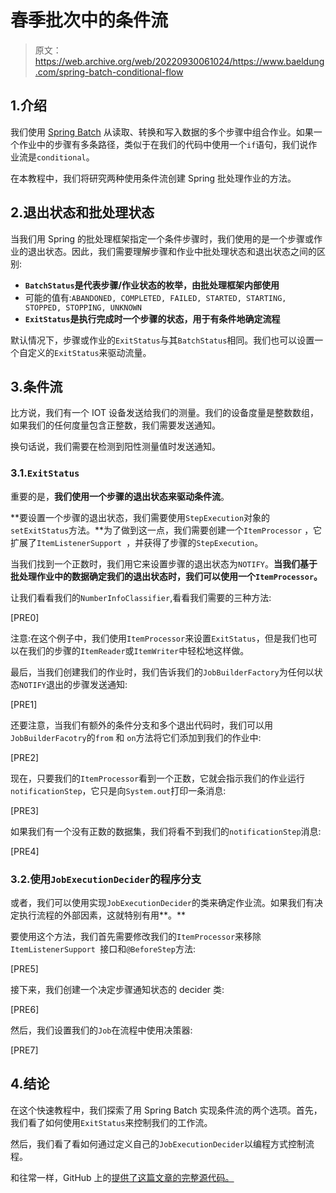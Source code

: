 # 春季批次中的条件流

> 原文：<https://web.archive.org/web/20220930061024/https://www.baeldung.com/spring-batch-conditional-flow>

## 1.介绍

我们使用 [Spring Batch](/web/20220628090616/https://www.baeldung.com/introduction-to-spring-batch) 从读取、转换和写入数据的多个步骤中组合作业。如果一个作业中的步骤有多条路径，类似于在我们的代码中使用一个`if`语句，我们说作业流是`conditional`。

在本教程中，我们将研究两种使用条件流创建 Spring 批处理作业的方法。

## 2.退出状态和批处理状态

当我们用 Spring 的批处理框架指定一个条件步骤时，我们使用的是一个步骤或作业的退出状态。因此，我们需要理解步骤和作业中批处理状态和退出状态之间的区别:

*   **`BatchStatus`是代表步骤/作业状态的枚举，由批处理框架内部使用**
*   可能的值有:`ABANDONED, COMPLETED, FAILED, STARTED, STARTING, STOPPED, STOPPING, UNKNOWN`
*   **`ExitStatus`是执行完成时一个步骤的状态，用于有条件地确定流程**

默认情况下，步骤或作业的`ExitStatus`与其`BatchStatus`相同。我们也可以设置一个自定义的`ExitStatus`来驱动流量。

## 3.条件流

比方说，我们有一个 IOT 设备发送给我们的测量。我们的设备度量是整数数组，如果我们的任何度量包含正整数，我们需要发送通知。

换句话说，我们需要在检测到阳性测量值时发送通知。

### 3.1.`ExitStatus`

重要的是，**我们使用一个步骤的退出状态来驱动条件流**。

**要设置一个步骤的退出状态，我们需要使用`StepExecution`对象的`setExitStatus`方法。**为了做到这一点，我们需要创建一个`ItemProcessor` ，它扩展了`ItemListenerSupport `，并获得了步骤的`StepExecution`。

当我们找到一个正数时，我们用它来设置步骤的退出状态为`NOTIFY`。**当我们基于批处理作业中的数据确定我们的退出状态时，我们可以使用一个`ItemProcessor`。**

让我们看看我们的`NumberInfoClassifier`,看看我们需要的三种方法:

[PRE0]

注意:在这个例子中，我们使用`ItemProcessor`来设置`ExitStatus`，但是我们也可以在我们的步骤的`ItemReader`或`ItemWriter`中轻松地这样做。

最后，当我们创建我们的作业时，我们告诉我们的`JobBuilderFactory`为任何以状态`NOTIFY`退出的步骤发送通知:

[PRE1]

还要注意，当我们有额外的条件分支和多个退出代码时，我们可以用`JobBuilderFacotry`的`from` 和 `on`方法将它们添加到我们的作业中:

[PRE2]

现在，只要我们的`ItemProcessor`看到一个正数，它就会指示我们的作业运行`notificationStep`，它只是向`System.out`打印一条消息:

[PRE3]

如果我们有一个没有正数的数据集，我们将看不到我们的`notificationStep`消息:

[PRE4]

### 3.2.使用`JobExecutionDecider`的程序分支

或者，我们可以使用实现`JobExecutionDecider`的类来确定作业流。如果我们有决定执行流程的外部因素，这就特别有用**。**

要使用这个方法，我们首先需要修改我们的`ItemProcessor`来移除`ItemListenerSupport `接口和`@BeforeStep`方法:

[PRE5]

接下来，我们创建一个决定步骤通知状态的 decider 类:

[PRE6]

然后，我们设置我们的`Job`在流程中使用决策器:

[PRE7]

## 4.结论

在这个快速教程中，我们探索了用 Spring Batch 实现条件流的两个选项。首先，我们看了如何使用`ExitStatus`来控制我们的工作流。

然后，我们看了看如何通过定义自己的`JobExecutionDecider`以编程方式控制流程。

和往常一样，GitHub 上的[提供了这篇文章的完整源代码。](https://web.archive.org/web/20220628090616/https://github.com/eugenp/tutorials/tree/master/spring-batch)